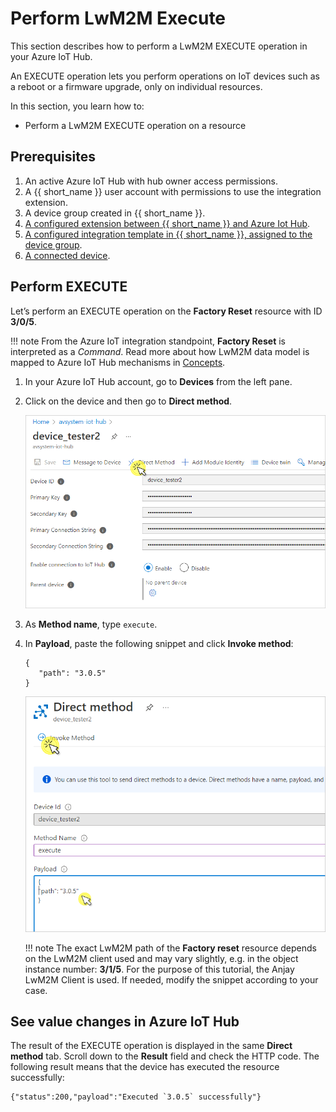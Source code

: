 # Perform LwM2M Execute

This section describes how to perform a LwM2M EXECUTE operation in your Azure IoT Hub.

An EXECUTE operation lets you perform operations on IoT devices such as a reboot or a firmware upgrade, only on individual resources.

In this section, you learn how to:

  * Perform a LwM2M EXECUTE operation on a resource

## Prerequisites

1. An active Azure IoT Hub with hub owner access permissions.
2. A {{ short_name }} user account with permissions to use the integration extension.
3. A device group created in {{ short_name }}.
4. [A configured extension between {{ short_name }} and Azure Iot Hub](https://https://iotdevzone.avsystem.com/docs/Azure_IoT_Integration_Guide/Azure_IoT_Hub_integration/Configure_Azure_IoT_Hub_integration/).
5. [A configured integration template in {{ short_name }}, assigned to the device group](https://iotdevzone.avsystem.com/docs/Azure_IoT_Integration_Guide/Configure_integration_templates/Azure_integration_templates/).
5. [A connected device](https://iotdevzone.avsystem.com/docs/Coiote_DM_Device_Onboarding/Quick_start/).

## Perform EXECUTE

Let’s perform an EXECUTE operation on the **Factory Reset** resource with ID **3/0/5**.

!!! note
    From the Azure IoT integration standpoint, **Factory Reset** is interpreted as a *Command*. Read more about how LwM2M data model is mapped to Azure IoT Hub mechanisms in [Concepts](https://iotdevzone.avsystem.com/docs/Azure_IoT_Integration_Guide/Concepts/LwM2M_mappings_Hub/).

1. In your Azure IoT Hub account, go to **Devices** from the left pane.

2. Click on the device and then go to **Direct method**.

    ![Direct method in Azure IoT Hub](images/dirmethod_azure.png "Direct method tab")

3. As **Method name**, type `execute`.

4. In **Payload**, paste the following snippet and click **Invoke method**:

      ```
      {
         "path": "3.0.5"
      }
      ```

    ![Direct method in Azure IoT Hub](images/execute_azure.png "Direct method - execute")

    !!! note
    The exact LwM2M path of the **Factory reset** resource depends on the LwM2M client used and may vary slightly, e.g. in the object instance number: **3/1/5**. For the purpose of this tutorial, the Anjay LwM2M Client is used. If needed, modify the snippet according to your case.

## See value changes in Azure IoT Hub

The result of the EXECUTE operation is displayed in the same **Direct method** tab. Scroll down to the **Result** field and check the HTTP code. The following result means that the device has executed the resource successfully:

```
{"status":200,"payload":"Executed `3.0.5` successfully"}
```
